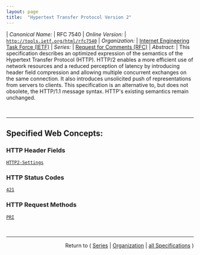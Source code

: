 ```yaml
---
layout: page
title:  "Hypertext Transfer Protocol Version 2"
---
```


| *Canonical Name:* | RFC 7540
| *Online Version:* | [`http://tools.ietf.org/html/rfc7540`](http://tools.ietf.org/html/rfc7540)
| *Organization:* | [Internet Engineering Task Force (IETF)](..  "List of specification series by this organization")
| *Series:* | [Request for Comments (RFC)](.  "List of specifications in this series")
| *Abstract:* | This specification describes an optimized expression of the semantics of the Hypertext Transfer Protocol (HTTP). HTTP/2 enables a more efficient use of network resources and a reduced perception of latency by introducing header field compression and allowing multiple concurrent exchanges on the same connection. It also introduces unsolicited push of representations from servers to clients. This specification is an alternative to, but does not obsolete, the HTTP/1.1 message syntax. HTTP's existing semantics remain unchanged.

<br/>
<hr/>

## Specified Web Concepts:

### HTTP Header Fields

[`HTTP2-Settings`](/concepts/http-header/HTTP2-Settings "A request that upgrades from HTTP/1.1 to HTTP/2 MUST include exactly one &#34;HTTP2-Settings&#34; header field. The &#34;HTTP2-Settings&#34; header field is a connection-specific header field that includes parameters that govern the HTTP/2 connection, provided in anticipation of the server accepting the request to upgrade.")

### HTTP Status Codes

[`421`](/concepts/http-status-code/421 "The 421 (Misdirected Request) status code indicates that the request was directed at a server that is not able to produce a response. This can be sent by a server that is not configured to produce responses for the combination of scheme and authority that are included in the request URI.")

### HTTP Request Methods

[`PRI`](/concepts/http-method/PRI "This method is never used by an actual client. This method will appear to be used when an HTTP/1.1 server or intermediary attempts to parse an HTTP/2 connection preface.")



<br/>
<hr/>

<p style="text-align: right">Return to ( <a href="./">Series</a> | <a href="../">Organization</a> | <a href="../../">all Specifications</a> )</p>